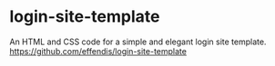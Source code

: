 # login-site-template
An HTML and CSS code for a simple and elegant login site template.
https://github.com/effendis/login-site-template
